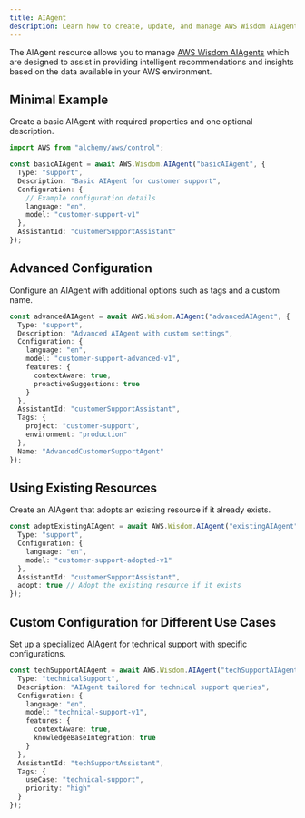 ```yaml
---
title: AIAgent
description: Learn how to create, update, and manage AWS Wisdom AIAgents using Alchemy Cloud Control.
---
```


The AIAgent resource allows you to manage [AWS Wisdom AIAgents](https://docs.aws.amazon.com/wisdom/latest/userguide/) which are designed to assist in providing intelligent recommendations and insights based on the data available in your AWS environment.

## Minimal Example

Create a basic AIAgent with required properties and one optional description.

```ts
import AWS from "alchemy/aws/control";

const basicAIAgent = await AWS.Wisdom.AIAgent("basicAIAgent", {
  Type: "support",
  Description: "Basic AIAgent for customer support",
  Configuration: {
    // Example configuration details
    language: "en",
    model: "customer-support-v1"
  },
  AssistantId: "customerSupportAssistant"
});
```

## Advanced Configuration

Configure an AIAgent with additional options such as tags and a custom name.

```ts
const advancedAIAgent = await AWS.Wisdom.AIAgent("advancedAIAgent", {
  Type: "support",
  Description: "Advanced AIAgent with custom settings",
  Configuration: {
    language: "en",
    model: "customer-support-advanced-v1",
    features: {
      contextAware: true,
      proactiveSuggestions: true
    }
  },
  AssistantId: "customerSupportAssistant",
  Tags: {
    project: "customer-support",
    environment: "production"
  },
  Name: "AdvancedCustomerSupportAgent"
});
```

## Using Existing Resources

Create an AIAgent that adopts an existing resource if it already exists.

```ts
const adoptExistingAIAgent = await AWS.Wisdom.AIAgent("existingAIAgent", {
  Type: "support",
  Configuration: {
    language: "en",
    model: "customer-support-adopted-v1"
  },
  AssistantId: "customerSupportAssistant",
  adopt: true // Adopt the existing resource if it exists
});
```

## Custom Configuration for Different Use Cases

Set up a specialized AIAgent for technical support with specific configurations.

```ts
const techSupportAIAgent = await AWS.Wisdom.AIAgent("techSupportAIAgent", {
  Type: "technicalSupport",
  Description: "AIAgent tailored for technical support queries",
  Configuration: {
    language: "en",
    model: "technical-support-v1",
    features: {
      contextAware: true,
      knowledgeBaseIntegration: true
    }
  },
  AssistantId: "techSupportAssistant",
  Tags: {
    useCase: "technical-support",
    priority: "high"
  }
});
```